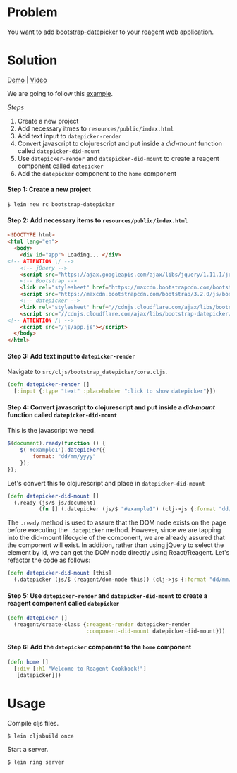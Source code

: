 # Problem

You want to add [bootstrap-datepicker](https://github.com/eternicode/bootstrap-datepicker) to your [reagent](https://github.com/reagent-project/reagent) web application.

# Solution

[Demo](http://rc-bootstrap-datepicker2.s3-website-us-west-1.amazonaws.com/) | [Video](https://www.youtube.com/watch?v=kSzb8YHZV9Q)

We are going to follow this [example](http://runnable.com/UmOlOZbXvZRqAABU/bootstrap-datepicker-example-text-input-with-specifying-date-format2).

*Steps*

1. Create a new project
2. Add necessary itmes to `resources/public/index.html`
3. Add text input to `datepicker-render`
4. Convert javascript to clojurescript and put inside a *did-mount* function called `datepicker-did-mount`
5. Use `datepicker-render` and `datepicker-did-mount` to create a reagent component called `datepicker`
6. Add the `datepicker` component to the `home` component

#### Step 1: Create a new project

```
$ lein new rc bootstrap-datepicker
```

#### Step 2: Add necessary items to `resources/public/index.html`

```html
<!DOCTYPE html>
<html lang="en">
  <body>
    <div id="app"> Loading... </div>
<!-- ATTENTION \/ -->
    <!-- jQuery -->
    <script src="https://ajax.googleapis.com/ajax/libs/jquery/1.11.1/jquery.min.js"></script>
    <!-- Bootstrap -->
    <link rel="stylesheet" href="https://maxcdn.bootstrapcdn.com/bootstrap/3.2.0/css/bootstrap.min.css">
    <script src="https://maxcdn.bootstrapcdn.com/bootstrap/3.2.0/js/bootstrap.min.js"></script>
    <!-- datepicker -->
    <link rel="stylesheet" href="//cdnjs.cloudflare.com/ajax/libs/bootstrap-datepicker/1.3.0/css/datepicker3.min.css">
    <script src="//cdnjs.cloudflare.com/ajax/libs/bootstrap-datepicker/1.3.0/js/bootstrap-datepicker.min.js"></script>
<!-- ATTENTION /\ -->
    <script src="/js/app.js"></script>
  </body>
</html>
```

#### Step 3: Add text input to `datepicker-render`

Navigate to `src/cljs/bootstrap_datepicker/core.cljs`. 

```clojure
(defn datepicker-render []
  [:input {:type "text" :placeholder "click to show datepicker"}])
```

#### Step 4: Convert javascript to clojurescript and put inside a *did-mount* function called `datepicker-did-mount`

This is the javascript we need.

```javascript
$(document).ready(function () {
    $('#example1').datepicker({
        format: "dd/mm/yyyy"
    });
});
```

Let's convert this to clojurescript and place in `datepicker-did-mount`

```clojure
(defn datepicker-did-mount []
  (.ready (js/$ js/document) 
          (fn [] (.datepicker (js/$ "#example1") (clj->js {:format "dd/mm/yyyy"})))))
```

The `.ready` method is used to assure that the DOM node exists on the page before executing the `.datepicker` method. However, since we are tapping into the did-mount lifecycle of the component, we are already assured that the component will exist. In addition, rather than using jQuery to select the element by id, we can get the DOM node directly using React/Reagent.  Let's refactor the code as follows:

```clojure
(defn datepicker-did-mount [this]
  (.datepicker (js/$ (reagent/dom-node this)) (clj->js {:format "dd/mm/yyyy"})))
```

#### Step 5: Use `datepicker-render` and `datepicker-did-mount` to create a reagent component called `datepicker`

```clojure
(defn datepicker []
  (reagent/create-class {:reagent-render datepicker-render
                         :component-did-mount datepicker-did-mount}))
```

#### Step 6: Add the `datepicker` component to the `home` component

```clojure
(defn home []
  [:div [:h1 "Welcome to Reagent Cookbook!"]
   [datepicker]])
```

# Usage

Compile cljs files.

```
$ lein cljsbuild once
```

Start a server.

```
$ lein ring server
```
